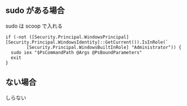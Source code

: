 
## sudo がある場合

sudo は scoop で入れる

```
if (-not ([Security.Principal.WindowsPrincipal] [Security.Principal.WindowsIdentity]::GetCurrent()).IsInRole(`
        [Security.Principal.WindowsBuiltInRole] "Administrator")) {
  sudo iex "$PsCommandPath @Args @PsBoundParameters"
  exit
}
```

## ない場合

しらない

